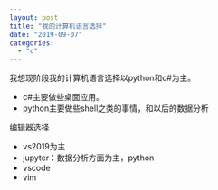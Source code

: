 ```yaml
---
layout: post
title: "我的计算机语言选择"
date: "2019-09-07"
categories: 
  - "c"
---
```


我想现阶段我的计算机语言选择以python和c#为主。

- c#主要做些桌面应用。
- python主要做些shell之类的事情，和以后的数据分析

编辑器选择

- vs2019为主
- jupyter：数据分析方面为主，python
- vscode
- vim
